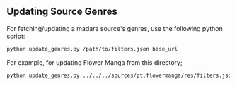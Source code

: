 ## Updating Source Genres

For fetching/updating a madara source's genres, use the following python script:
```sh
python update_genres.py /path/to/filters.json base_url
```

For example, for updating Flower Manga from this directory;
```sh
python update_genres.py ../../../sources/pt.flowermanga/res/filters.json https://flowermanga.net
```
